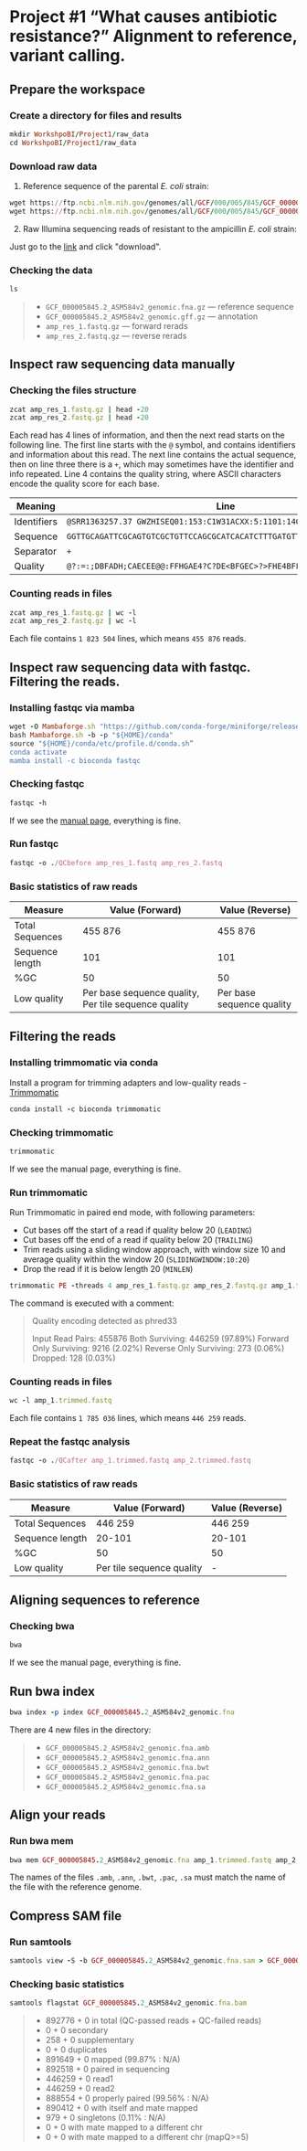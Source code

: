 # Project #1 “What causes antibiotic resistance?” Alignment to reference, variant calling.

## Prepare the workspace

### Create a directory for files and results

```ruby
mkdir WorkshpoBI/Project1/raw_data
cd WorkshpoBI/Project1/raw_data
```

### Download raw data

1. Reference sequence of the parental _E. coli_ strain:
```ruby
wget https://ftp.ncbi.nlm.nih.gov/genomes/all/GCF/000/005/845/GCF_000005845.2_ASM584v2/GCF_000005845.2_ASM584v2_genomic.fna.gz
wget https://ftp.ncbi.nlm.nih.gov/genomes/all/GCF/000/005/845/GCF_000005845.2_ASM584v2/GCF_000005845.2_ASM584v2_genomic.gff.gz
```
2. Raw Illumina sequencing reads of resistant to the ampicillin _E. coli_ strain:

Just go to the [link](https://doi.org/10.6084/m9.figshare.10006541.v3) and click "download".

### Checking the data

```ruby
ls
```
> - `GCF_000005845.2_ASM584v2_genomic.fna.gz` — reference sequence
> - `GCF_000005845.2_ASM584v2_genomic.gff.gz` — annotation
> - `amp_res_1.fastq.gz` — forward rerads
> - `amp_res_2.fastq.gz` — reverse rerads

## Inspect raw sequencing data manually

### Checking the files structure

```ruby
zcat amp_res_1.fastq.gz | head -20
zcat amp_res_2.fastq.gz | head -20
```
Each read has 4 lines of information, and then the next read starts on the following line. The first line starts with the `@` symbol, and contains identifiers and information about this read. The next line contains the actual sequence, then on line three there is a `+`, which may sometimes have the identifier and info repeated. Line 4 contains the quality string, where ASCII characters encode the quality score
for each base. 

| Meaning  | Line |
| ------------- |-------------|
| Identifiers       | `@SRR1363257.37 GWZHISEQ01:153:C1W31ACXX:5:1101:14027:2198 length=101`    |
| Sequence     | `GGTTGCAGATTCGCAGTGTCGCTGTTCCAGCGCATCACATCTTTGATGTTCACGCCGTGGCGTACACG`     |
|  Separator  | `+`    |
| Quality     | `@?:=:;DBFADH;CAECEE@@:FFHGAE4?C?DE<BFGEC>?>FHE4BFFIIFHIBABEECA83;>>@`     |


### Counting reads in files

```ruby
zcat amp_res_1.fastq.gz | wc -l
zcat amp_res_2.fastq.gz | wc -l
```
Each file contains `1 823 504` lines, which means `455 876` reads.

## Inspect raw sequencing data with fastqc. Filtering the reads.

### Installing fastqc via mamba

```ruby
wget -O Mambaforge.sh "https://github.com/conda-forge/miniforge/releases/latest/download/Mambaforge-$(uname)-$(uname -m).sh"
bash Mambaforge.sh -b -p "${HOME}/conda"
source "${HOME}/conda/etc/profile.d/conda.sh”
conda activate
mamba install -c bioconda fastqc
```
### Checking fastqc

```ruby
fastqc -h
```
If we see the [manual page](https://home.cc.umanitoba.ca/~psgendb/doc/fastqc.help), everything is fine.

### Run fastqc

```ruby
fastqc -o ./QCbefore amp_res_1.fastq amp_res_2.fastq
```
### Basic statistics of raw reads

| Measure  | Value (Forward)|Value (Reverse)|
| ------------- |-------------|-------------|
| Total Sequences | 455 876    | 455 876 |
|  Sequence length  | 101   | 101  |
| %GC    | 50  | 50 |
| Low quality    | Per base sequence quality,  Per tile sequence quality |Per base sequence quality |

## Filtering the reads
### Installing trimmomatic via conda

Install a program for trimming adapters and low-quality reads - [Trimmomatic](http://www.usadellab.org/cms/?page=trimmomatic)

```ruby
conda install -c bioconda trimmomatic
```
### Checking trimmomatic

```ruby
trimmomatic
```
If we see the manual page, everything is fine.

### Run trimmomatic

Run Trimmomatic in paired end mode, with following parameters:
+ Cut bases off the start of a read if quality below 20 (`LEADING`)
+ Cut bases off the end of a read if quality below 20 (`TRAILING`)
+ Trim reads using a sliding window approach, with window size 10 and average quality within the window 20 (`SLIDINGWINDOW:10:20`)
+ Drop the read if it is below length 20 (`MINLEN`)

```ruby
trimmomatic PE -threads 4 amp_res_1.fastq.gz amp_res_2.fastq.gz amp_1.trimmed.fastq amp_1un.trimmed.fastq amp_2.trimmed.fastq amp_2un.trimmed.fastq LEADING:20 TRAILING:20 SLIDINGWINDOW:10:20 MINLEN:20
```
The command is executed with a comment:
> Quality encoding detected as phred33
>
> Input Read Pairs: 455876 Both Surviving: 446259 (97.89%) Forward Only Surviving: 9216 (2.02%) Reverse Only Surviving: 273 (0.06%) Dropped: 128 (0.03%)

### Counting reads in files

```ruby
wc -l amp_1.trimmed.fastq
```
Each file contains `1 785 036` lines, which means `446 259` reads.

### Repeat the fastqc analysis 

```ruby
fastqc -o ./QCafter amp_1.trimmed.fastq amp_2.trimmed.fastq
```
### Basic statistics of raw reads

| Measure  | Value (Forward)|Value (Reverse)|
| ------------- |-------------|-------------|
| Total Sequences | 446 259    | 446 259 |
|  Sequence length  | 20-101   | 20-101  |
| %GC    | 50  | 50 |
| Low quality    | Per tile sequence quality |- |

## Aligning sequences to reference
### Checking bwa

```ruby
bwa
```
If we see the manual page, everything is fine.

## Run bwa index

```ruby
bwa index -p index GCF_000005845.2_ASM584v2_genomic.fna
```
There are 4 new files in the directory:

> - `GCF_000005845.2_ASM584v2_genomic.fna.amb`
> - `GCF_000005845.2_ASM584v2_genomic.fna.ann`
> - `GCF_000005845.2_ASM584v2_genomic.fna.bwt`
> - `GCF_000005845.2_ASM584v2_genomic.fna.pac`
> - `GCF_000005845.2_ASM584v2_genomic.fna.sa`

## Align your reads
### Run bwa mem

```ruby
bwa mem GCF_000005845.2_ASM584v2_genomic.fna amp_1.trimmed.fastq amp_2.trimmed.fastq > GCF_000005845.2_ASM584v2_genomic.fna.sam
```
The names of the files `.amb`, `.ann`, `.bwt`, `.pac`, `.sa` must match the name of the file with the reference genome.

## Compress SAM file
### Run samtools

```ruby
samtools view -S -b GCF_000005845.2_ASM584v2_genomic.fna.sam > GCF_000005845.2_ASM584v2_genomic.fna.bam
```
### Checking basic statistics
```ruby
samtools flagstat GCF_000005845.2_ASM584v2_genomic.fna.bam
```
>- 892776 + 0 in total (QC-passed reads + QC-failed reads)
> - 0 + 0 secondary
> - 258 + 0 supplementary
> - 0 + 0 duplicates
> - 891649 + 0 mapped (99.87% : N/A)
> - 892518 + 0 paired in sequencing
> - 446259 + 0 read1
> - 446259 + 0 read2
> - 888554 + 0 properly paired (99.56% : N/A)
> - 890412 + 0 with itself and mate mapped
> - 979 + 0 singletons (0.11% : N/A)
> - 0 + 0 with mate mapped to a different chr
> - 0 + 0 with mate mapped to a different chr (mapQ>=5)
